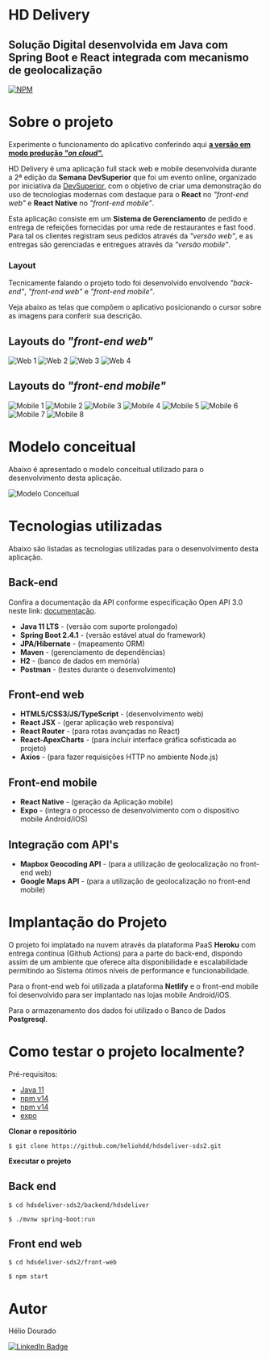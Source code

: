 # HD Delivery
## Solução Digital desenvolvida em Java com Spring Boot e React integrada com mecanismo de geolocalização

[![NPM](https://img.shields.io/npm/l/react)](https://github.com/heliohdd/hdsdeliver-sds2/blob/main/LICENSE) 
<!--[![Netlify Status](https://api.netlify.com/api/v1/badges/aec2d68f-8264-40f1-aaaf-499abfc5d7dd/deploy-status)](https://app.netlify.com/sites/heliodourado/deploys) -->

# Sobre o projeto
Experimente o funcionamento do aplicativo conferindo aqui [<strong>a versão em modo produção <i>"on cloud".</i> </strong>](https://heliodouradohdd.netlify.app/)

HD Delivery é uma aplicação full stack web e mobile desenvolvida durante a 2ª edição da **Semana DevSuperior** que foi um evento online, organizado por iniciativa da [DevSuperior](https://devsuperior.com "Site da DevSuperior"), com o objetivo de criar uma demonstração do uso de tecnologias modernas com destaque para o <strong>React</strong> no <i>"front-end web"</i> e <strong>React Native</strong> no <i>"front-end mobile"</i>.

Esta aplicação consiste em um <strong>Sistema de Gerenciamento</strong> de pedido e entrega de refeições fornecidas por uma rede de restaurantes e fast food. Para tal os clientes registram seus pedidos através da <i>"versão web"</i>, e as entregas são gerenciadas e entregues através da <i>"versão mobile"</i>.

### Layout

Tecnicamente falando o projeto todo foi desenvolvido envolvendo <i>"back-end"</i>, <i>"front-end web"</i> e <i>"front-end mobile"</i>.

Veja abaixo as telas que compõem o aplicativo posicionando o cursor sobre as imagens para conferir sua descrição.

## Layouts do <strong><i>"front-end web"</i></strong>

![Web 1](https://github.com/heliohdd/assets/blob/main/raw/main/sds2/web1.png "Tela inicial web")
![Web 2](https://github.com/heliohdd/assets/blob/main/raw/main/sds2/web2.png "Tela para selecionar os itens")
![Web 3](https://github.com/heliohdd/assets/blob/main/raw/main/sds2/web3.png "Tela para selecionar o local de entrega")
![Web 4](https://github.com/heliohdd/assets/blob/main/raw/main/sds2/web4.png "Confirmação do pedido")

## Layouts do <strong><i>"front-end mobile"</i></strong>

![Mobile 1](https://github.com/heliohdd/assets/blob/main/raw/main/sds2/mobile1.png "Tela inicial mobile")
![Mobile 2](https://github.com/heliohdd/assets/blob/main/raw/main/sds2/mobile2.png "Listagem dos pedidos a entregar")
![Mobile 3](https://github.com/heliohdd/assets/blob/main/raw/main/sds2/mobile3.png "Opções para o pedido selecionado")
![Mobile 4](https://github.com/heliohdd/assets/blob/main/raw/main/sds2/mobile5.png "Aplicativo GoogleMaps acionado automaticamente")
![Mobile 5](https://github.com/heliohdd/assets/blob/main/raw/main/sds2/mobile7.png "Local da entrega")
![Mobile 6](https://github.com/heliohdd/assets/blob/main/raw/main/sds2/mobile8.png "Registro de entrega realizada")
![Mobile 7](https://github.com/heliohdd/assets/blob/main/raw/main/sds2/mobile9.png "Consulta à listagem dos pedidos atualizada")
![Mobile 8](https://github.com/heliohdd/assets/blob/main/raw/main/sds2/mobile10.png "Repete se todo o ciclo de entrega do próximo pedido")

# Modelo conceitual

Abaixo é apresentado o modelo conceitual utilizado para o desenvolvimento desta aplicação.

![Modelo Conceitual](https://github.com/heliohdd/assets/blob/main/raw/main/sds2/modelo-conceitual.png)

# Tecnologias utilizadas

Abaixo são listadas as tecnologias utilizadas para o desenvolvimento desta aplicação.

## Back-end

 Confira a documentação da API conforme especificação Open API 3.0 neste link: 
 [documentação](https://app.swaggerhub.com/apis-docs/heliohdd/api-hd_delivery/1.0.0).

- <b>Java 11 LTS</b> - (versão com suporte prolongado)
- <b>Spring Boot 2.4.1</b> - (versão estável atual do framework)
- <b>JPA/Hibernate</b> - (mapeamento ORM)
- <b>Maven</b> - (gerenciamento de dependências)
- <b>H2</b> - (banco de dados em memória)
- <b>Postman</b> - (testes durante o desenvolvimento)
## Front-end web
- <b>HTML5/CSS3/JS/TypeScript</b> - (desenvolvimento web)
- <b>React JSX</b> - (gerar aplicação web responsiva)
- <b>React Router</b> - (para rotas avançadas no React)
- <b>React-ApexCharts</b> - (para incluir interface gráfica sofisticada ao projeto)
- <b>Axios</b> - (para fazer requisições HTTP no ambiente Node.js)
## Front-end mobile
- <b>React Native</b> - (geração da Aplicação mobile)
- <b>Expo</b> - (integra o processo de desenvolvimento com o dispositivo mobile Android/iOS)

## Integração com API's
- <b>Mapbox Geocoding API</b> - (para a utilização de geolocalização no front-end web)
- <b>Google Maps API</b> - (para a utilização de geolocalização no front-end mobile)

# Implantação do Projeto
O projeto foi implatado na nuvem através da plataforma PaaS <strong>Heroku</strong> com entrega contínua (Github Actions) para a parte do back-end, dispondo assim de um ambiente que oferece alta disponibilidade e escalabilidade permitindo ao Sistema ótimos níveis de performance e funcionabilidade.

Para o front-end web foi utilizada a plataforma <strong>Netlify</strong> e o front-end mobile foi desenvolvido para ser implantado nas lojas mobile Android/iOS.

Para o armazenamento dos dados foi utilizado o Banco de Dados <strong>Postgresql</strong>.

# Como testar o projeto localmente?

Pré-requisitos:
- [Java 11](https://www.oracle.com/br/java/technologies/javase-jdk11-downloads.html)
- [npm v14](https://nodejs.org/en)
- [npm v14](https://nodejs.org/en)
- [expo](https://expo.io)

**Clonar o repositório**

```
$ git clone https://github.com/heliohdd/hdsdeliver-sds2.git
```

**Executar o projeto**

## Back end

```
$ cd hdsdeliver-sds2/backend/hdsdeliver

$ ./mvnw spring-boot:run
```


## Front end web

```
$ cd hdsdeliver-sds2/front-web

$ npm start
```
<!--
## Front end mobile

```
$ cd hdsdeliver-sds2/front-mobile

$ npm start
```
-->
# Autor
Hélio Dourado

[![LinkedIn Badge](https://img.shields.io/badge/-LinkedIn-blue?style=flat-square&logo=Linkedin&logoColor=white&link=https://www.linkedin.com/in/heliohdd/)](https://www.linkedin.com/in/heliohdd/)
